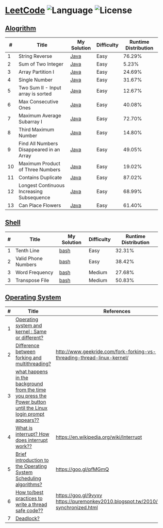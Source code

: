 # [LeetCode](https://leetcode.com/problemset/algorithms/) ![Language](https://img.shields.io/badge/language-Java%20%2F%20bash-brightgreen.svg) ![License](https://img.shields.io/github/license/mashape/apistatus.svg)

## [Alogrithm](https://leetcode.com/problemset/algorithms/)
| # | Title | My Solution | Difficulty | Runtime Distribution |
|---| ----- | -------- | ---------- |----------------- |
|1|String Reverse | [Java](https://leetcode.com/submissions/detail/116986186/)|Easy|76.29%|
|2|Sum of Two Integer | [Java](https://leetcode.com/submissions/detail/117158962/)|Easy|5.23%|
|3|Array Partition I | [Java](https://leetcode.com/submissions/detail/117166202/)|Easy|24.69%|
|4|Single Number| [Java](https://leetcode.com/submissions/detail/117170172/)|Easy|31.67%|
|5|Two Sum II - Input array is sorted| [Java](https://leetcode.com/submissions/detail/117682773/)|Easy|12.67%|
|6|Max Consecutive Ones| [Java](https://leetcode.com/submissions/detail/117767949/)|Easy|40.08%|
|7|Maximum Average Subarray I| [Java](https://leetcode.com/submissions/detail/117773648/)|Easy|72.70%|
|8|Third Maximum Number| [Java](https://leetcode.com/submissions/detail/117991692/)|Easy|14.80%|
|9|Find All Numbers Disappeared in an Array| [Java](https://leetcode.com/submissions/detail/118670655/)|Easy|49.05%|
|10|Maximum Product of Three Numbers| [Java](https://leetcode.com/submissions/detail/118689647/)|Easy|19.02%|
|11|Contains Duplicate| [Java](https://leetcode.com/submissions/detail/118968645/)|Easy|87.02%|
|12|Longest Continuous Increasing Subsequence| [Java](https://leetcode.com/submissions/detail/119281994/)|Easy|68.99%|
|13|Can Place Flowers| [Java](https://leetcode.com/submissions/detail/119679386/)|Easy|61.40%|

## [Shell](https://leetcode.com/problemset/shell/)
| # | Title | My Solution | Difficulty | Runtime Distribution |
|---| ----- | -------- | ---------- |----------------- |
|1| Tenth Line| [bash](https://leetcode.com/submissions/detail/117170787/)|Easy|32.31%|
|2| Valid Phone Numbers | [bash](https://leetcode.com/submissions/detail/117174270/)|Easy|38.42%|
|3| Word Frequency | [bash](https://leetcode.com/submissions/detail/117502389/)|Medium|27.68%|
|3| Transpose File | [bash](https://leetcode.com/submissions/detail/117507969/)|Medium|50.83%|

## [Operating System](https://leetcode.com/problemset/operating-system/)
| # | Title | References |
|---| ----- | ---------- |
|1| [Operating system and kernel : Same or different?](https://discuss.leetcode.com/topic/91379/operating-system-and-kernel-same-or-different)| |
|2| [Difference between forking and multithreading?](https://discuss.leetcode.com/topic/90888/difference-between-forking-and-multithreading)| http://www.geekride.com/fork-forking-vs-threading-thread-linux-kernel/ |
|3| [what happens in the background from the time you press the Power button until the Linux login prompt appears??](https://discuss.leetcode.com/topic/92910/what-happens-in-the-background-from-the-time-you-press-the-power-button-until-the-linux-login-prompt-appears)|  |
|4| [What is interrupt? How does interrupt work??](https://discuss.leetcode.com/topic/91895/what-is-interrupt-how-does-interrupt-work)|  https://en.wikipedia.org/wiki/Interrupt|
|5| [Brief introduction to the Operating System Scheduling algorithms?](https://discuss.leetcode.com/topic/90876/brief-introduction-to-the-operating-system-scheduling-algorithms/)|https://goo.gl/pfMGmQ |
|6| [How to/best practices to write a thread safe code??](https://discuss.leetcode.com/topic/95726/how-to-best-practices-to-write-a-thread-safe-code)|https://goo.gl/9vyxy <br/>https://puremonkey2010.blogspot.tw/2010/08/java-synchronized.html |
|7| [Deadlock?](https://discuss.leetcode.com/topic/91074/deadlock)||


